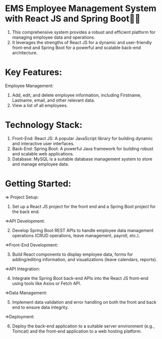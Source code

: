 # EMS Employee Management System with React JS and Spring Boot👨‍💻

 1. This comprehensive system provides a robust and efficient platform for managing employee data and operations. 
 2. It leverages the strengths of React JS for a dynamic and user-friendly front-end and Spring Boot for a powerful and scalable back-end architecture.

 # Key Features:
   Employee Management:
   1. Add, edit, and delete employee information, including Firstname, Lastname, email, and other relevant data.
   2. View a list of all employees.

# Technology Stack:
  1. Front-End: React JS: A popular JavaScript library for building dynamic and interactive user interfaces.
  2. Back-End: Spring Boot: A powerful Java framework for building robust and scalable web applications.
  3. Database: MySQL is a suitable database management system to store and manage employee data.

 # Getting Started:

=> Project Setup:

  1. Set up a React JS project for the front end and a Spring Boot project for the back end.
     
=>API Development:

  2. Develop Spring Boot REST APIs to handle employee data management operations (CRUD operations, leave management, payroll, etc.).
     
=>Front-End Development:

  3. Build React components to display employee data, forms for adding/editing information, and visualizations (leave calendars, reports).

=>API Integration:

  4. Integrate the Spring Boot back-end APIs into the React JS front-end using tools like Axios or Fetch API.
     
=>Data Management:

  5. Implement data validation and error handling on both the front and back end to ensure data integrity.
     
=>Deployment:

  6. Deploy the back-end application to a suitable server environment (e.g., Tomcat) and the front-end application to a web hosting platform.
